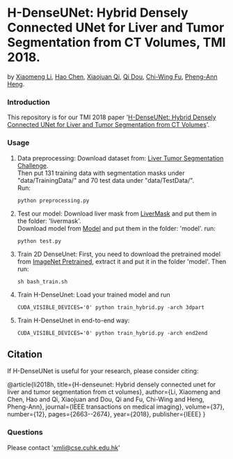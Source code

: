 # H-DenseUNet: Hybrid Densely Connected UNet for Liver and Tumor Segmentation from CT Volumes, TMI 2018. 
by [Xiaomeng Li](https://scholar.google.com/citations?user=uVTzPpoAAAAJ&hl=en), [Hao Chen](http://appsrv.cse.cuhk.edu.hk/~hchen/), [Xiaojuan Qi](https://xjqi.github.io/), [Qi Dou](http://appsrv.cse.cuhk.edu.hk/~qdou/), [Chi-Wing Fu](http://www.cse.cuhk.edu.hk/~cwfu/), [Pheng-Ann Heng](http://www.cse.cuhk.edu.hk/~pheng/). 

### Introduction

This repository is for our TMI 2018 paper '[H-DenseUNet: Hybrid Densely Connected UNet for Liver and Tumor Segmentation from CT Volumes](http://arxiv.org/pdf/1709.07330.pdf)'.


### Usage


1. Data preprocessing: 
   Download dataset from: [Liver Tumor Segmentation Challenge](https://drive.google.com/drive/folders/0B0vscETPGI1-Q1h1WFdEM2FHSUE).   
   Then put 131 training data with segmentation masks under "data/TrainingData/" and 70 test data under "data/TestData/".  
   Run:
   ```shell 
   python preprocessing.py 
   ```


2. Test our model:
   Download liver mask from [LiverMask](https://drive.google.com/file/d/14HxHiOKcJtpbOOvPqx-4XN7_Jrdy1Fby/view?usp=sharing) and put them in the folder: 'livermask'.   
   Download model from [Model](https://drive.google.com/file/d/1Qo4TFR4hf5wVPJSkMqGMEf4O4GjRHRyU/view?usp=sharing) and put them in the folder: 'model'.
   run:
   ```shell
   python test.py
   ```

3. Train 2D DenseUnet:
    First, you need to download the pretrained model from [ImageNet Pretrained](https://drive.google.com/file/d/1HHiPBKPw539LR0Oj5g1gD3FNRkCsxeGi/view?usp=sharing), extract it and put it in the folder 'model'.
    Then run:
   ```shell
   sh bash_train.sh
   ```

4. Train H-DenseUnet:
    Load your trained model and run   
    
   ```shell
   CUDA_VISIBLE_DEVICES='0' python train_hybrid.py -arch 3dpart
   ```

5. Train H-DenseUnet in end-to-end way:
    
   ```shell
   CUDA_VISIBLE_DEVICES='0' python train_hybrid.py -arch end2end
   ```


## Citation

If H-DenseUNet is useful for your research, please consider citing:

  @article{li2018h,
  title={H-denseunet: Hybrid densely connected unet for liver and tumor segmentation from ct volumes},
  author={Li, Xiaomeng and Chen, Hao and Qi, Xiaojuan and Dou, Qi and Fu, Chi-Wing and Heng, Pheng-Ann},
  journal={IEEE transactions on medical imaging},
  volume={37},
  number={12},
  pages={2663--2674},
  year={2018},
  publisher={IEEE}
  }

### Questions

Please contact 'xmli@cse.cuhk.edu.hk'

